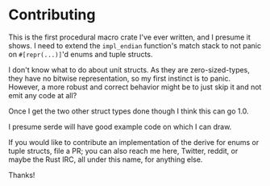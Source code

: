 # Contributing

This is the first procedural macro crate I've ever written, and I presume it
shows. I need to extend the `impl_endian` function's match stack to not panic on
`#[repr(...)]`'d enums and tuple structs.

I don't know what to do about unit structs. As they are zero-sized-types, they
have no bitwise representation, so my first instinct is to panic. However, a
more robust and correct behavior might be to just skip it and not emit any code
at all?

Once I get the two other struct types done though I think this can go 1.0.

I presume serde will have good example code on which I can draw.

If you would like to contribute an implementation of the derive for enums or
tuple structs, file a PR; you can also reach me here, Twitter, reddit, or maybe
the Rust IRC, all under this name, for anything else.

Thanks!
